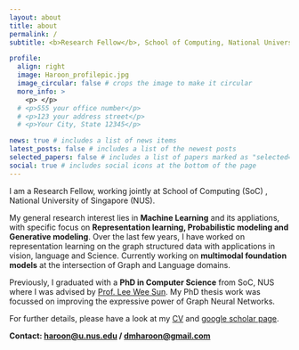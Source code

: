 ```yaml
---
layout: about
title: about
permalink: /
subtitle: <b>Research Fellow</b>, School of Computing, National University of Singapore

profile:
  align: right
  image: Haroon_profilepic.jpg
  image_circular: false # crops the image to make it circular
  more_info: >
    <p> </p>
  # <p>555 your office number</p>
  # <p>123 your address street</p>
  # <p>Your City, State 12345</p>

news: true # includes a list of news items
latest_posts: false # includes a list of the newest posts
selected_papers: false # includes a list of papers marked as "selected={true}"
social: true # includes social icons at the bottom of the page
---
```


I am a Research Fellow, working jointly at School of Computing (SoC) <!--and Institute for Functional Intelligent Materials (IFIM)-->, National University of Singapore (NUS). <!--, where I work on <b>Graph Neural Networks</b> and their applications in molecular representation learning.-->

My general research interest lies in <b>Machine Learning</b> and its appliations, with specific focus on <b>Representation learning, Probabilistic modeling and Generative modeling</b>. Over the last few years, I have worked on representation learning on the graph structured data with applications in vision, language and Science. Currently working on <b>multimodal foundation models</b> at the intersection of Graph and Language domains.

Previously, I graduated with a <b>PhD in Computer Science</b> from SoC, NUS where I was advised by [Prof. Lee Wee Sun](https://www.comp.nus.edu.sg/~leews/). My PhD thesis work was focussed on improving the expressive power of Graph Neural Networks.

For further details, please have a look at my <a href="https://drive.google.com/file/d/17WI0rXHl2-el6DnCpjyedkCTomrAcgSy/view?usp=share_link">CV</a> and <a href="https://scholar.google.com/citations?user=y5sZgJQAAAAJ&hl">google scholar page</a>.

<b>Contact: haroon@u.nus.edu / dmharoon@gmail.com</b>
